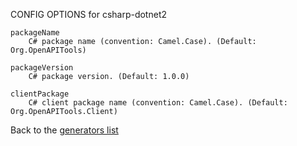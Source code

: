 CONFIG OPTIONS for csharp-dotnet2

    packageName
        C# package name (convention: Camel.Case). (Default: Org.OpenAPITools)

    packageVersion
        C# package version. (Default: 1.0.0)

    clientPackage
        C# client package name (convention: Camel.Case). (Default: Org.OpenAPITools.Client)

Back to the [generators list](README.md)
